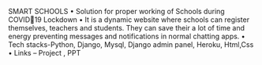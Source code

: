 SMART SCHOOLS
• Solution for proper working of Schools during COVID19 Lockdown
• It is a dynamic website where schools can register themselves, 
teachers and students. They can save their a lot of time and energy 
preventing messages and notifications in normal chatting apps.
• Tech stacks-Python, Django, Mysql, Django admin panel, Heroku, 
Html,Css
• Links – Project , PPT
